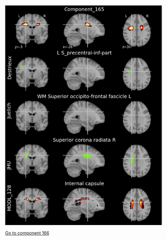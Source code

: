 


![165](preliminary/165.jpg "Component 165")

[Go to component 166](https://parietal-inria.github.io/MODL_atlas/512/166 "Component 166")